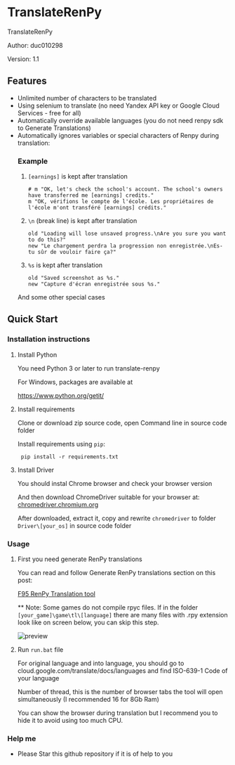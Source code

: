 # TranslateRenPy
TranslateRenPy

Author: duc010298

Version: 1.1

## Features

- Unlimited number of characters to be translated
- Using selenium to translate (no need Yandex API key or Google Cloud Services - free for all)
- Automatically override available languages (you do not need renpy sdk to Generate Translations)
- Automatically ignores variables or special characters of Renpy during translation:
    ### Example
    1. `[earnings]` is kept after translation
        ```
        # m "OK, let's check the school's account. The school's owners have transferred me [earnings] credits."
        m "OK, vérifions le compte de l'école. Les propriétaires de l'école m'ont transféré [earnings] crédits."
        ```
    2. `\n` (break line) is kept after translation
        ```
        old "Loading will lose unsaved progress.\nAre you sure you want to do this?"
        new "Le chargement perdra la progression non enregistrée.\nEs-tu sûr de vouloir faire ça?"
        ```
    3. `%s` is kept after translation
        ```
        old "Saved screenshot as %s."
        new "Capture d'écran enregistrée sous %s."
        ```
    And some other special cases

## Quick Start

### Installation instructions

1. Install Python

    You need Python 3 or later to run translate-renpy
    
    For Windows, packages are available at
    
    https://www.python.org/getit/

2. Install requirements

    Clone or download zip source code, open Command line in source code folder
    
    Install requirements using `pip`:
    
        pip install -r requirements.txt

3. Install Driver

    You should instal Chrome browser and check your browser version
    
    And then download ChromeDriver suitable for your browser at: [chromedriver.chromium.org](https://chromedriver.chromium.org/)
    
    After downloaded, extract it, copy and rewrite `chromedriver` to folder `Driver\[your_os]` in source code folder

### Usage

1. First you need generate RenPy translations

    You can read and follow Generate RenPy translations section on this post: 
    
    [F95 RenPy Translation tool](https://f95zone.to/threads/renpy-translation-tool.21920/)

    ** Note: Some games do not compile rpyc files. If in the folder `[your_game]\game\tl\[language]` there are many files with .rpy extension look like on screen below, you can skip this step.
    
    ![preview](https://i.imgur.com/qwSUosi.png)
    
2. Run `run.bat` file

    For original language and into language, you should go to cloud.google.com/translate/docs/languages and find ISO-639-1 Code of your language

    Number of thread, this is the number of browser tabs the tool will open simultaneously (I recommended 16 for 8Gb Ram)

    You can show the browser during translation but I recommend you to hide it to avoid using too much CPU.

### Help me
- Please Star this github repository if it is of help to you
